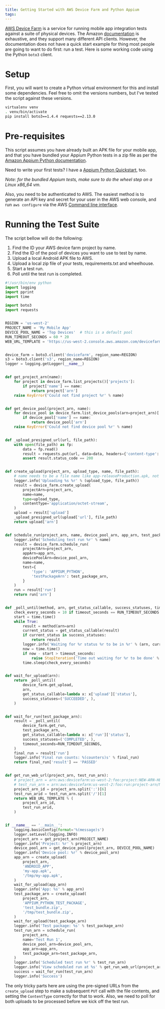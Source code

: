 ```yaml
---
title: Getting Started with AWS Device Farm and Python Appium
tags:
---
```


[AWS Device Farm](https://aws.amazon.com/device-farm) is a service for running
mobile app integration tests against a suite of physical devices. The
Amazon [documentation](http://boto3.readthedocs.io/en/latest/reference/services/devicefarm.html)
is exhaustive, and they support many different API clients.
However, the documentation does not have a quick start example for thing most
people are going to want to do first: run a test. Here is some working code
using the Python `boto3` client.


# Setup

First, you will want to create a Python virtual environment for this and install
some dependencies. Feel free to omit the versions numbers, but I've tested the
script against these versions.

```bash
virtualenv venv
. venv/bin/activate
pip install boto3==1.4.4 requests==2.13.0
```


# Pre-requisites

This script assumes you have already built an APK file for your mobile
app, and that you have bundled your Appium Python tests in a zip file as
per the [Amazon Appium Python documentation](http://docs.aws.amazon.com/devicefarm/latest/developerguide/test-types-android-appium-python.html).

Need to write your first tests? I have a [Appium Python Quickstart](http://chase-seibert.github.io/blog/2017/01/06/appium-react-native-quickstart.html),
too.

*Note: for the bundled Appium tests, make sure to do the wheel step on a Linux
 x86_64 vm.*

Also, you need to be authenticated to AWS. The easiest method is to generate an
API key and secret for your user in the AWS web console, and run `aws configure`
via the AWS [Command line interface](http://docs.aws.amazon.com/cli/latest/userguide/cli-chap-getting-started.html).


# Running the Test Suite

The script bellow will do the following:

1. Find the ID your AWS device farm project by name.
2. Find the ID of the pool of devices you want to use to test by name.
3. Upload a local Android APK file to AWS.
4. Upload a local zip file of your tests, requirements.txt and wheelhouse.
5. Start a test run.
6. Poll until the test run is completed.

```python
#!/usr/bin/env python
import logging
import pprint
import time

import boto3
import requests


REGION = 'us-west-2'
PROJECT_NAME = 'My Mobile App'
DEVICE_POOL_NAME = 'Top Devices'  # this is a default pool
RUN_TIMEOUT_SECONDS = 60 * 20
WEB_URL_TEMPLATE = 'https://us-west-2.console.aws.amazon.com/devicefarm/home#/projects/%s/runs/%s'


device_farm = boto3.client('devicefarm', region_name=REGION)
s3 = boto3.client('s3', region_name=REGION)
logger = logging.getLogger(__name__)


def get_project_arn(name):
    for project in device_farm.list_projects()['projects']:
        if project['name'] == name:
            return project['arn']
    raise KeyError('Could not find project %r' % name)


def get_device_pool(project_arn, name):
    for device_pool in device_farm.list_device_pools(arn=project_arn)['devicePools']:
        if device_pool['name'] == name:
            return device_pool['arn']
    raise KeyError('Could not find device pool %r' % name)


def _upload_presigned_url(url, file_path):
    with open(file_path) as fp:
        data = fp.read()
        result = requests.put(url, data=data, headers={'content-type': 'application/octet-stream'})
        assert result.status_code == 200


def create_upload(project_arn, upload_type, name, file_path):
    # name needs to be a file name like app-releaseProduction.apk, not "Android App"
    logger.info('Uploading %s %r' % (upload_type, file_path))
    result = device_farm.create_upload(
        projectArn=project_arn,
        name=name,
        type=upload_type,
        contentType='application/octet-stream',
    )
    upload = result['upload']
    _upload_presigned_url(upload['url'], file_path)
    return upload['arn']


def schedule_run(project_arn, name, device_pool_arn, app_arn, test_package_arn):
    logger.info('Scheduling test run %r' % name)
    result = device_farm.schedule_run(
        projectArn=project_arn,
        appArn=app_arn,
        devicePoolArn=device_pool_arn,
        name=name,
        test={
            'type': 'APPIUM_PYTHON',
            'testPackageArn': test_package_arn,
        }
    )
    run = result['run']
    return run['arn']


def _poll_until(method, arn, get_status_callable, success_statuses, timeout_seconds=10):
    check_every_seconds = 10 if timeout_seconds == RUN_TIMEOUT_SECONDS else 1
    start = time.time()
    while True:
        result = method(arn=arn)
        current_status = get_status_callable(result)
        if current_status in success_statuses:
            return result
        logger.info('Waiting for %r status %r to be in %r' % (arn, current_status, success_statuses))
        now = time.time()
        if now - start > timeout_seconds:
            raise StopIteration('Time out waiting for %r to be done' % arn)
        time.sleep(check_every_seconds)


def wait_for_upload(arn):
    return _poll_until(
        device_farm.get_upload,
        arn,
        get_status_callable=lambda x: x['upload']['status'],
        success_statuses=('SUCCEEDED', ),
    )


def wait_for_run(test_package_arn):
    result = _poll_until(
        device_farm.get_run,
        test_package_arn,
        get_status_callable=lambda x: x['run']['status'],
        success_statuses=('COMPLETED', ),
        timeout_seconds=RUN_TIMEOUT_SECONDS,
    )
    final_run = result['run']
    logger.info('Final run counts: %(counters)s' % final_run)
    return final_run['result'] == 'PASSED'


def get_run_web_url(project_arn, test_run_arn):
    # project_arn = arn:aws:devicefarm:us-west-2:foo:project:NEW-ARN-HERE
    # test_run_arn = arn:aws:devicefarm:us-west-2:foo:run:project-arn/NEW-ARN-HERE
    project_arn_id = project_arn.split(':')[6]
    test_run_arid = test_run_arn.split('/')[1]
    return WEB_URL_TEMPLATE % (
        project_arn_id,
        test_run_arid,
    )


if __name__ == '__main__':
    logging.basicConfig(format='%(message)s')
    logger.setLevel(logging.INFO)
    project_arn = get_project_arn(PROJECT_NAME)
    logger.info('Project: %r' % project_arn)
    device_pool_arn = get_device_pool(project_arn, DEVICE_POOL_NAME)
    logger.info('Device pool: %r' % device_pool_arn)
    app_arn = create_upload(
        project_arn,
        'ANDROID_APP',
        'my-app.apk',
        '/tmp/my-app.apk',
    )
    wait_for_upload(app_arn)
    logger.info('App: %s' % app_arn)
    test_package_arn = create_upload(
        project_arn,
        'APPIUM_PYTHON_TEST_PACKAGE',
        'test_bundle.zip',
        '/tmp/test_bundle.zip',
    )
    wait_for_upload(test_package_arn)
    logger.info('Test package: %s' % test_package_arn)
    test_run_arn = schedule_run(
        project_arn,
        name='Test Run 1',
        device_pool_arn=device_pool_arn,
        app_arn=app_arn,
        test_package_arn=test_package_arn,
    )
    logger.info('Scheduled test run %r' % test_run_arn)
    logger.info('View scheduled run at %s' % get_run_web_url(project_arn, test_run_arn))
    success = wait_for_run(test_run_arn)
    logger.info('Success')
```

The only tricky parts here are using the pre-signed URLs from the `create_upload`
step to make a subsequent `PUT` call with the file contents, and setting the
`ContentType` correctly for that to work. Also, we need to poll for both uploads
to be processed before we kick off the test run.
